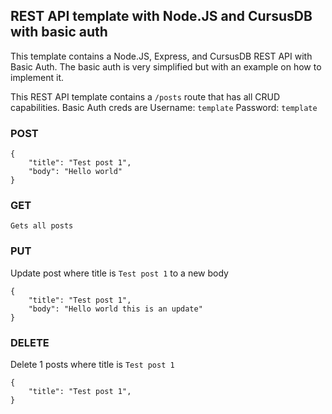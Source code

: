 ## REST API template with Node.JS and CursusDB with basic auth
This template contains a Node.JS, Express, and CursusDB REST API with Basic Auth.
The basic auth is very simplified but with an example on how to implement it.

This REST API template contains a ``/posts`` route that has all CRUD capabilities.
Basic Auth creds are 
Username: ``template``
Password: ``template``

### POST
```
{
    "title": "Test post 1",
    "body": "Hello world"
}
```

### GET
```
Gets all posts
```

### PUT
Update post where title is ``Test post 1`` to a new body
```
{
    "title": "Test post 1",
    "body": "Hello world this is an update"
}
```

### DELETE
Delete 1 posts where title is ``Test post 1``
```
{
    "title": "Test post 1",
}
```